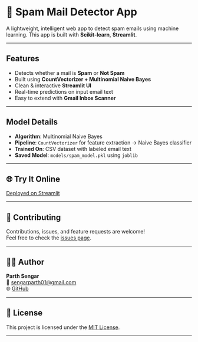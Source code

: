 # 📧 Spam Mail Detector App

A lightweight, intelligent web app to detect spam emails using machine learning. This app is built with **Scikit-learn**, **Streamlit**.

---

## Features

- Detects whether a mail is **Spam** or **Not Spam**
- Built using **CountVectorizer + Multinomial Naive Bayes**
- Clean & interactive **Streamlit UI**
- Real-time predictions on input email text
- Easy to extend with **Gmail Inbox Scanner**

---

## Model Details

- **Algorithm**: Multinomial Naive Bayes
- **Pipeline**: `CountVectorizer` for feature extraction → Naive Bayes classifier
- **Trained On**: CSV dataset with labeled email text
- **Saved Model**: `models/spam_model.pkl` using `joblib`

---

## 🌐 Try It Online

[Deployed on Streamlit](https://spam-email-detection-uctzxjslqym2v8kmanchnu.streamlit.app/)

---

## 🤝 Contributing

Contributions, issues, and feature requests are welcome!  
Feel free to check the [issues page](https://github.com/ParthSengar28/Spam-Email-Detection/issues).

---

## 🙋‍♂️ Author

**Parth Sengar**  
📧 sengarparth01@gmail.com  
🌐 [GitHub](https://github.com/ParthSengar28)

---

## 📄 License

This project is licensed under the [MIT License](LICENSE).

---

